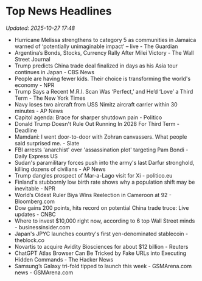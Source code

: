 # Top News Headlines

_Updated: 2025-10-27 17:48_

- Hurricane Melissa strengthens to category 5 as communities in Jamaica warned of ‘potentially unimaginable impact’ – live - The Guardian
- Argentina’s Bonds, Stocks, Currency Rally After Milei Victory - The Wall Street Journal
- Trump predicts China trade deal finalized in days as his Asia tour continues in Japan - CBS News
- People are having fewer kids. Their choice is transforming the world's economy - NPR
- Trump Says a Recent M.R.I. Scan Was ‘Perfect,’ and He’d ‘Love’ a Third Term - The New York Times
- Navy loses two aircraft from USS Nimitz aircraft carrier within 30 minutes - AP News
- Capitol agenda: Brace for sharper shutdown pain - Politico
- Donald Trump Doesn't Rule Out Running In 2028 For Third Term - Deadline
- Mamdani: I went door-to-door with Zohran canvassers. What people said surprised me. - Slate
- FBI arrests 'anarchist' over 'assassination plot' targeting Pam Bondi - Daily Express US
- Sudan's paramilitary forces push into the army's last Darfur stronghold, killing dozens of civilians - AP News
- Trump dangles prospect of Mar-a-Lago visit for Xi - politico.eu
- Finland's stubbornly low birth rate shows why a population shift may be inevitable - NPR
- World’s Oldest Ruler Biya Wins Reelection in Cameroon at 92 - Bloomberg.com
- Dow gains 200 points, hits record on potential China trade truce: Live updates - CNBC
- Where to invest $10,000 right now, according to 6 top Wall Street minds - businessinsider.com
- Japan's JPYC launches country's first yen-denominated stablecoin - theblock.co
- Novartis to acquire Avidity Biosciences for about $12 billion - Reuters
- ChatGPT Atlas Browser Can Be Tricked by Fake URLs into Executing Hidden Commands - The Hacker News
- Samsung’s Galaxy tri-fold tipped to launch this week - GSMArena.com news - GSMArena.com